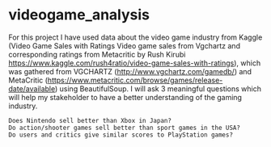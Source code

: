 # videogame_analysis

For this project I have used data about the video game industry from Kaggle (Video Game Sales with Ratings Video game sales from Vgchartz and corresponding ratings from Metacritic by Rush Kirubi https://www.kaggle.com/rush4ratio/video-game-sales-with-ratings), which was gathered from VGCHARTZ (http://www.vgchartz.com/gamedb/) and MetaCritic (https://www.metacritic.com/browse/games/release-date/available) using BeautifulSoup. I will ask 3 meaningful questions which will help my stakeholder to have a better understanding of the gaming industry.

    Does Nintendo sell better than Xbox in Japan?
    Do action/shooter games sell better than sport games in the USA?
    Do users and critics give similar scores to PlayStation games?

